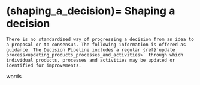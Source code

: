 (shaping_a_decision)=
Shaping a decision
==================

``` {warning}
There is no standardised way of progressing a decision from an idea to a proposal or to consensus. The following information is offered as guidance. The Decision Pipeline includes a regular {ref}`update process<updating_products_processes_and_activities>` through which individual products, processes and activities may be updated or identified for improvements.
```

words